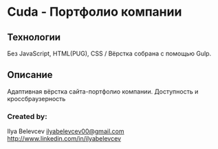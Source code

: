 # Cuda - Портфолио компании
## Технологии
  Без JavaScript, HTML(PUG), CSS / Вёрстка собрана с помощью Gulp.
## Описание
  Адаптивная вёрстка сайта-портфолио компании. Доступность и кроссбраузерность
### Created by:
  Ilya Belevcev
  ilyabelevcev00@gmail.com
  http://www.linkedin.com/in/ilyabelevcev
